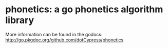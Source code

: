 phonetics: a go phonetics algorithm library
=========================================================

More information can be found in the godocs: <http://go.pkgdoc.org/github.com/dotCypress/phonetics>